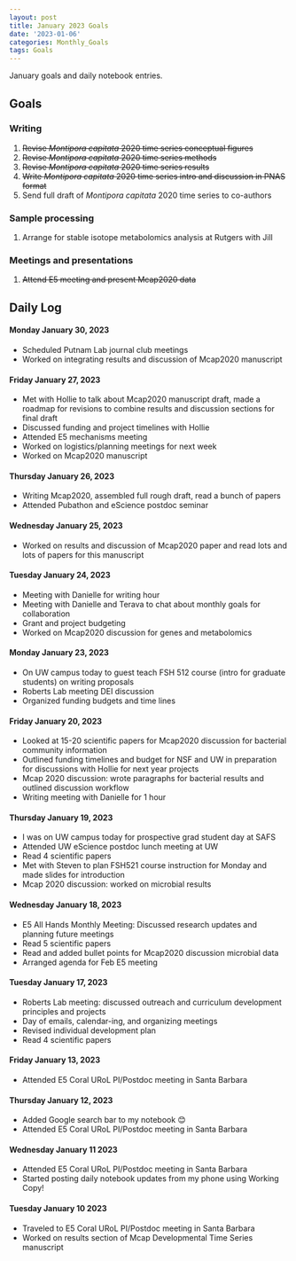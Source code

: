```yaml
---
layout: post
title: January 2023 Goals
date: '2023-01-06'
categories: Monthly_Goals
tags: Goals
---
```


January goals and daily notebook entries. 

## Goals  

### Writing  
              
1. ~~Revise *Montipora capitata* 2020 time series conceptual figures~~   
2. ~~Revise *Montipora capitata* 2020 time series methods~~  
3. ~~Revise *Montipora capitata* 2020 time series results~~  
4. ~~Write *Montipora capitata* 2020 time series intro and discussion in PNAS format~~  
5. Send full draft of *Montipora capitata* 2020 time series to co-authors  

### Sample processing  

1. Arrange for stable isotope metabolomics analysis at Rutgers with Jill

### Meetings and presentations

1. ~~Attend E5 meeting and present Mcap2020 data~~   

## **Daily Log**   

#### Monday January 30, 2023

- Scheduled Putnam Lab journal club meetings 
- Worked on integrating results and discussion of Mcap2020 manuscript 

#### Friday January 27, 2023  

- Met with Hollie to talk about Mcap2020 manuscript draft, made a roadmap for revisions to combine results and discussion sections for final draft 
- Discussed funding and project timelines with Hollie
- Attended E5 mechanisms meeting
- Worked on logistics/planning meetings for next week
- Worked on Mcap2020 manuscript 

#### Thursday January 26, 2023  

- Writing Mcap2020, assembled full rough draft, read a bunch of papers
- Attended Pubathon and eScience postdoc seminar

#### Wednesday January 25, 2023  

- Worked on results and discussion of Mcap2020 paper and read lots and lots of papers for this manuscript

#### Tuesday January 24, 2023  

- Meeting with Danielle for writing hour
- Meeting with Danielle and Terava to chat about monthly goals for collaboration
- Grant and project budgeting 
- Worked on Mcap2020 discussion for genes and metabolomics 
 
#### Monday January 23, 2023  

- On UW campus today to guest teach FSH 512 course (intro for graduate students) on writing proposals 
- Roberts Lab meeting DEI discussion 
- Organized funding budgets and time lines

#### Friday January 20, 2023  

- Looked at 15-20 scientific papers for Mcap2020 discussion for bacterial community information
- Outlined funding timelines and budget for NSF and UW in preparation for discussions with Hollie for next year projects 
- Mcap 2020 discussion: wrote paragraphs for bacterial results and outlined discussion workflow 
- Writing meeting with Danielle for 1 hour  

#### Thursday January 19, 2023  

- I was on UW campus today for prospective grad student day at SAFS
- Attended UW eScience postdoc lunch meeting at UW  
- Read 4 scientific papers 
- Met with Steven to plan FSH521 course instruction for Monday and made slides for introduction
- Mcap 2020 discussion: worked on microbial results    

#### Wednesday January 18, 2023  

- E5 All Hands Monthly Meeting: Discussed research updates and planning future meetings  
- Read 5 scientific papers
- Read and added bullet points for Mcap2020 discussion microbial data 
- Arranged agenda for Feb E5 meeting

#### Tuesday January 17, 2023  

- Roberts Lab meeting: discussed outreach and curriculum development principles and projects 
- Day of emails, calendar-ing, and organizing meetings 
- Revised individual development plan  
- Read 4 scientific papers  

#### Friday January 13, 2023   

- Attended E5 Coral URoL PI/Postdoc meeting in Santa Barbara

#### Thursday January 12, 2023  

- Added Google search bar to my notebook 😊   
- Attended E5 Coral URoL PI/Postdoc meeting in Santa Barbara

#### Wednesday January 11 2023 

- Attended E5 Coral URoL PI/Postdoc meeting in Santa Barbara 
- Started posting daily notebook updates from my phone using Working Copy! 

#### Tuesday January 10 2023

- Traveled to E5 Coral URoL PI/Postdoc meeting in Santa Barbara 
- Worked on results section of Mcap Developmental Time Series manuscript 

